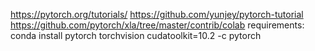 https://pytorch.org/tutorials/
https://github.com/yunjey/pytorch-tutorial
https://github.com/pytorch/xla/tree/master/contrib/colab
requirements: conda install pytorch torchvision cudatoolkit=10.2 -c pytorch